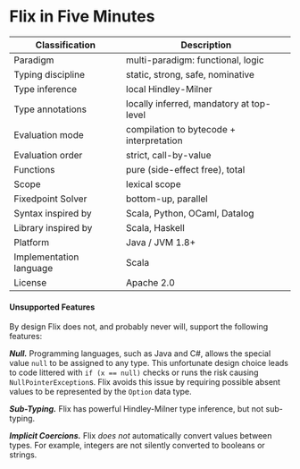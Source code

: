 # Flix in Five Minutes

| Classification                       | Description                                   |
|--------------------------------------|-----------------------------------------------|
| Paradigm                             | multi-paradigm: functional, logic             |
| Typing discipline                    | static, strong, safe, nominative              |
| Type inference                       | local Hindley-Milner                          |
| Type annotations                     | locally inferred, mandatory at top-level      |
| Evaluation mode                      | compilation to bytecode + interpretation      |
| Evaluation order                     | strict, call-by-value                         |
| Functions                            | pure (side-effect free), total                |
| Scope                                | lexical scope                                 |
| Fixedpoint Solver                    | bottom-up, parallel                           |
| Syntax inspired by                   | Scala, Python, OCaml, Datalog                 |
| Library inspired by                  | Scala, Haskell                                |
| Platform                             | Java / JVM 1.8+                               |
| Implementation language              | Scala                                         |
| License                              | Apache 2.0                                    |

#### Unsupported Features

By design Flix does not, and probably never will, support the following features:

***Null.***
Programming languages, such as Java and C#, allows the special value `null` to be assigned to any type. 
This unfortunate design choice leads to code littered with `if (x == null)` checks or runs the risk causing
`NullPointerException`s. Flix avoids this issue by requiring possible absent values to be represented by
the `Option` data type.

***Sub-Typing.***
Flix has powerful Hindley-Milner type inference, but not sub-typing.

***Implicit Coercions.***
Flix *does not* automatically convert values between types. For example, integers are not silently converted to booleans 
or strings.
